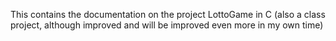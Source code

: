 This contains the documentation on the project LottoGame in C (also a class project, although improved and will be improved even more in my own time)
